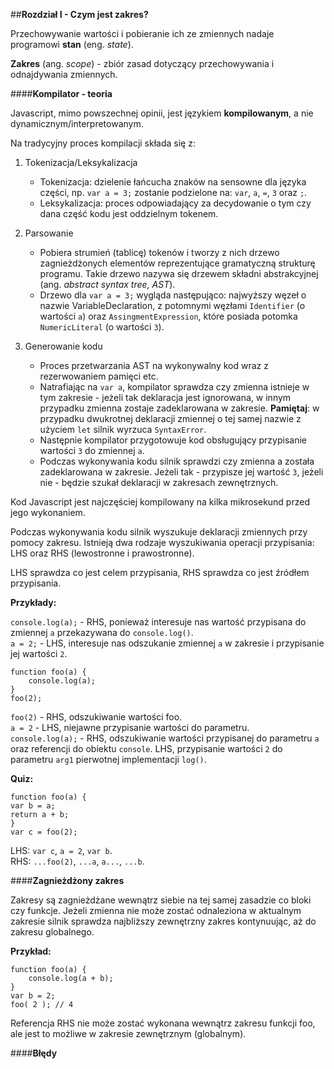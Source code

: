 ##**Rozdział I - Czym jest zakres?**

Przechowywanie wartości i pobieranie ich ze zmiennych nadaje
programowi **stan** (eng. _state_).

**Zakres** (ang. _scope_) - zbiór zasad dotyczący przechowywania i odnajdywania zmiennych.

####**Kompilator - teoria**

Javascript, mimo powszechnej opinii, jest językiem **kompilowanym**, a nie dynamicznym/interpretowanym.  

Na tradycyjny proces kompilacji składa się z:

1. Tokenizacja/Leksykalizacja
    
    + Tokenizacja: dzielenie łańcucha znaków na sensowne dla języka części, np.
      `var a = 3;` zostanie podzielone na: `var`, `a`, `=`, `3` oraz `;`.
    + Leksykalizacja: proces odpowiadający za decydowanie o tym czy dana część kodu jest oddzielnym tokenem.
    
2. Parsowanie
    
    + Pobiera strumień (tablicę) tokenów i tworzy z nich drzewo zagnieżdżonych elementów 
    reprezentujące gramatyczną strukturę programu. 
    Takie drzewo nazywa się drzewem składni abstrakcyjnej (ang. _abstract syntax tree, AST_).
    + Drzewo dla  `var a = 3;` wygląda następująco: najwyższy węzeł o nazwie VariableDeclaration, 
    z potomnymi węzłami `Identifier` (o wartości `a`) oraz `AssingmentExpression`, 
    które posiada potomka `NumericLiteral` (o wartości `3`).
    
3. Generowanie kodu

    + Proces przetwarzania AST na wykonywalny kod wraz z rezerwowaniem pamięci etc.
    + Natrafiając na `var a`, kompilator sprawdza czy zmienna istnieje w tym zakresie - 
    jeżeli tak deklaracja jest ignorowana, w innym przypadku zmienna zostaje zadeklarowana w zakresie.
    **Pamiętaj**: w przypadku dwukrotnej deklaracji zmiennej o tej samej nazwie z użyciem `let` 
    silnik wyrzuca `SyntaxError`.
    + Następnie kompilator przygotowuje kod obsługujący przypisanie wartości `3` do zmiennej `a`.
    + Podczas wykonywania kodu silnik sprawdzi czy zmienna a została zadeklarowana w zakresie. Jeżeli tak -
    przypisze jej wartość `3`, jeżeli nie - będzie szukał deklaracji w zakresach zewnętrznych.
    
Kod Javascript jest najczęściej kompilowany na kilka mikrosekund przed jego wykonaniem.

Podczas wykonywania kodu silnik wyszukuje deklaracji zmiennych przy pomocy zakresu.
Istnieją dwa rodzaje wyszukiwania operacji przypisania: LHS oraz RHS (lewostronne i prawostronne).

LHS sprawdza co jest celem przypisania, RHS sprawdza co jest źródłem przypisania.

**Przykłady:**

`console.log(a);` - RHS, ponieważ interesuje nas wartość przypisana do zmiennej `a` przekazywana do `console.log()`.  
`a = 2;` - LHS, interesuje nas odszukanie zmiennej `a` w zakresie i przypisanie jej wartości `2`.
```
function foo(a) {
    console.log(a);
}
foo(2);
```
`foo(2)` - RHS, odszukiwanie wartości foo.  
`a = 2` - LHS, niejawne przypisanie wartości do parametru.  
 `console.log(a);` - RHS, odszukiwanie wartości przypisanej do parametru `a` oraz referencji do obiektu `console`.
 LHS, przypisanie wartości `2` do parametru `arg1` pierwotnej implementacji `log()`.
 
 **Quiz:**
 ```
function foo(a) {
var b = a;
return a + b;
}
var c = foo(2);
```
LHS: `var c`, `a = 2`, `var b`.  
RHS: `...foo(2)`, `...a`, `a...`, `...b`.

####**Zagnieżdżony zakres**

Zakresy są zagnieżdżane wewnątrz siebie na tej samej zasadzie co bloki czy funkcje. Jeżeli zmienna nie może zostać
odnaleziona w aktualnym zakresie silnik sprawdza najbliższy zewnętrzny zakres kontynuując, aż do zakresu globalnego.

**Przykład:**

```
function foo(a) {
    console.log(a + b);
}
var b = 2;
foo( 2 ); // 4
```
Referencja RHS nie może zostać wykonana wewnątrz zakresu funkcji foo, 
ale jest to możliwe w zakresie zewnętrznym (globalnym).

####**Błędy**